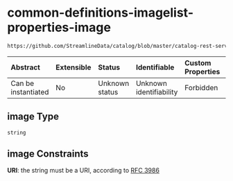 # common-definitions-imagelist-properties-image

```txt
https://github.com/StreamlineData/catalog/blob/master/catalog-rest-service/src/main/resources/json/schema/type/common.json#/definitions/imageList/properties/image
```



| Abstract            | Extensible | Status         | Identifiable            | Custom Properties | Additional Properties | Access Restrictions | Defined In                                                        |
| :------------------ | :--------- | :------------- | :---------------------- | :---------------- | :-------------------- | :------------------ | :---------------------------------------------------------------- |
| Can be instantiated | No         | Unknown status | Unknown identifiability | Forbidden         | Allowed               | none                | [common.json*](../https://github.com/StreamlineData/catalog/blob/master/catalog-rest-service/src/main/resources/json/schema/type/common.json "open original schema") |

## image Type

`string`

## image Constraints

**URI**: the string must be a URI, according to [RFC 3986](https://tools.ietf.org/html/rfc3986 "check the specification")
